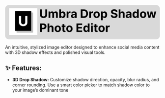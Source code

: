 <img src="https://github.com/MehulVariya/Umbra-Drop-Shadow-Photo-Editor/blob/main/umbra_drop_shadow_photo_editor_logo.png"/>

An intuitive, stylized image editor designed to enhance social media content with 3D shadow effects and polished visual tools.

## ✨ Features:
- __3D Drop Shadow:__ Customize shadow direction, opacity, blur radius, and corner rounding. Use a smart color picker to match shadow color to your image’s dominant tone

